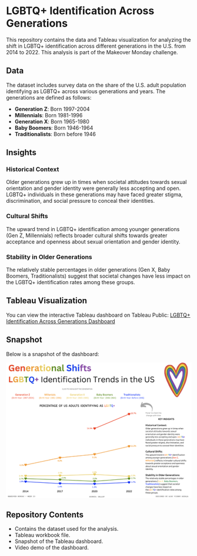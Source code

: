# LGBTQ+ Identification Across Generations

This repository contains the data and Tableau visualization for analyzing the shift in LGBTQ+ identification across different generations in the U.S. from 2014 to 2022. This analysis is part of the Makeover Monday challenge.

## Data

The dataset includes survey data on the share of the U.S. adult population identifying as LGBTQ+ across various generations and years. The generations are defined as follows:

- **Generation Z**: Born 1997-2004
- **Millennials**: Born 1981-1996
- **Generation X**: Born 1965-1980
- **Baby Boomers**: Born 1946-1964
- **Traditionalists**: Born before 1946

## Insights

### Historical Context
Older generations grew up in times when societal attitudes towards sexual orientation and gender identity were generally less accepting and open. LGBTQ+ individuals in these generations may have faced greater stigma, discrimination, and social pressure to conceal their identities.

### Cultural Shifts
The upward trend in LGBTQ+ identification among younger generations (Gen Z, Millennials) reflects broader cultural shifts towards greater acceptance and openness about sexual orientation and gender identity.

### Stability in Older Generations
The relatively stable percentages in older generations (Gen X, Baby Boomers, Traditionalists) suggest that societal changes have less impact on the LGBTQ+ identification rates among these groups.

## Tableau Visualization

You can view the interactive Tableau dashboard on Tableau Public: [LGBTQ+ Identification Across Generations Dashboard](https://public.tableau.com/views/LGBTQidentificationtrendsintheUSMOM2024Week23/PRIDE?:language=en-US&:sid=&:display_count=n&:origin=viz_share_link)

## Snapshot

Below is a snapshot of the dashboard:

![Dashboard Snapshot](Snapshot.png)

## Repository Contents

- Contains the dataset used for the analysis.
- Tableau workbook file.
- Snapshot of the Tableau dashboard.
- Video demo of the dashboard.
